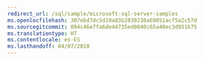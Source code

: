 ```yaml
---
redirect_url: /sql/sample/microsoft-sql-server-samples
ms.openlocfilehash: 307ebd7dc5d19a83b2839238a69051acf5a2c57d
ms.sourcegitcommit: 094c46e7fa6de44735ed0040c65a40ec3d951b75
ms.translationtype: HT
ms.contentlocale: es-ES
ms.lasthandoff: 04/07/2018
---
```

